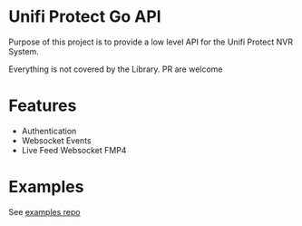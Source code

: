 # Unifi Protect Go API

Purpose of this project is to provide a low level API for the Unifi Protect NVR System.

Everything is not covered by the Library.
PR are welcome

# Features

 - Authentication
 - Websocket Events
 - Live Feed Websocket FMP4

# Examples

See [examples repo](https://github.com/XciD/unifi-protect-examples)

